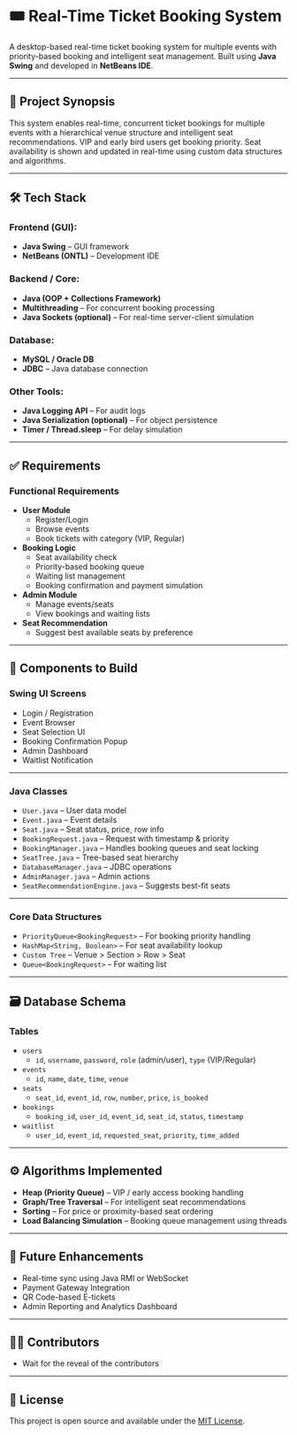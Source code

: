 # 🎟️ Real-Time Ticket Booking System

A desktop-based real-time ticket booking system for multiple events with priority-based booking and intelligent seat management. Built using **Java Swing** and developed in **NetBeans IDE**.

---

## 📌 Project Synopsis

This system enables real-time, concurrent ticket bookings for multiple events with a hierarchical venue structure and intelligent seat recommendations. VIP and early bird users get booking priority. Seat availability is shown and updated in real-time using custom data structures and algorithms.

---

## 🛠️ Tech Stack

### Frontend (GUI):
- **Java Swing** – GUI framework
- **NetBeans (ONTL)** – Development IDE

### Backend / Core:
- **Java (OOP + Collections Framework)**
- **Multithreading** – For concurrent booking processing
- **Java Sockets (optional)** – For real-time server-client simulation

### Database:
- **MySQL / Oracle DB**
- **JDBC** – Java database connection

### Other Tools:
- **Java Logging API** – For audit logs
- **Java Serialization (optional)** – For object persistence
- **Timer / Thread.sleep** – For delay simulation

---

## ✅ Requirements

### Functional Requirements
- **User Module**
  - Register/Login
  - Browse events
  - Book tickets with category (VIP, Regular)
- **Booking Logic**
  - Seat availability check
  - Priority-based booking queue
  - Waiting list management
  - Booking confirmation and payment simulation
- **Admin Module**
  - Manage events/seats
  - View bookings and waiting lists
- **Seat Recommendation**
  - Suggest best available seats by preference

---

## 🧩 Components to Build

### Swing UI Screens
- Login / Registration
- Event Browser
- Seat Selection UI
- Booking Confirmation Popup
- Admin Dashboard
- Waitlist Notification

---

### Java Classes
- `User.java` – User data model
- `Event.java` – Event details
- `Seat.java` – Seat status, price, row info
- `BookingRequest.java` – Request with timestamp & priority
- `BookingManager.java` – Handles booking queues and seat locking
- `SeatTree.java` – Tree-based seat hierarchy
- `DatabaseManager.java` – JDBC operations
- `AdminManager.java` – Admin actions
- `SeatRecommendationEngine.java` – Suggests best-fit seats

---

### Core Data Structures
- `PriorityQueue<BookingRequest>` – For booking priority handling
- `HashMap<String, Boolean>` – For seat availability lookup
- `Custom Tree` – Venue > Section > Row > Seat
- `Queue<BookingRequest>` – For waiting list

---

## 🗃️ Database Schema

### Tables
- `users`
  - `id`, `username`, `password`, `role` (admin/user), `type` (VIP/Regular)
- `events`
  - `id`, `name`, `date`, `time`, `venue`
- `seats`
  - `seat_id`, `event_id`, `row`, `number`, `price`, `is_booked`
- `bookings`
  - `booking_id`, `user_id`, `event_id`, `seat_id`, `status`, `timestamp`
- `waitlist`
  - `user_id`, `event_id`, `requested_seat`, `priority`, `time_added`

---

## ⚙️ Algorithms Implemented
- **Heap (Priority Queue)** – VIP / early access booking handling
- **Graph/Tree Traversal** – For intelligent seat recommendations
- **Sorting** – For price or proximity-based seat ordering
- **Load Balancing Simulation** – Booking queue management using threads

---

## 🧪 Future Enhancements
- Real-time sync using Java RMI or WebSocket
- Payment Gateway Integration
- QR Code-based E-tickets
- Admin Reporting and Analytics Dashboard

---

## 🧑‍💻 Contributors
- Wait for the reveal of the contributors

---

## 📄 License
This project is open source and available under the [MIT License](LICENSE).

